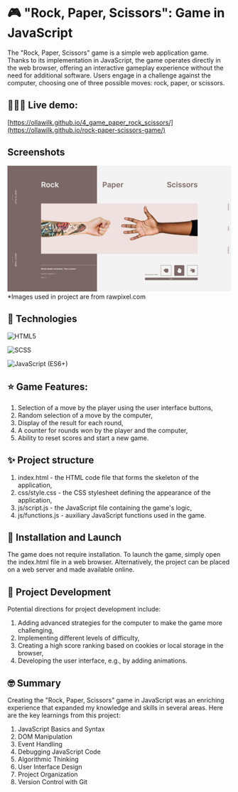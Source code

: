 # 🎮 "Rock, Paper, Scissors": Game in JavaScript
The "Rock, Paper, Scissors" game is a simple web application game. Thanks to its implementation in JavaScript, the game operates directly in the web browser, offering an interactive gameplay experience without the need for additional software. Users engage in a challenge against the computer, choosing one of three possible moves: rock, paper, or scissors.
## 🙋🏼‍♀️ **Live demo:**
[https://ollawilk.github.io/4_game_paper_rock_scissors/](https://ollawilk.github.io/rock-paper-scissors-game/)

## Screenshots
![Screenshot](img/skreenshotRockPaper.png)
*Images used in project are from rawpixel.com 

## 🚀 Technologies
![HTML5]( https://img.shields.io/badge/html5-%23E34F26.svg?style=for-the-badge&logo=html5&logoColor=white)

![SCSS]( https://img.shields.io/badge/SASS-hotpink.svg?style=for-the-badge&logo=SASS&logoColor=white)

![JavaScript (ES6+)](https://img.shields.io/badge/javascript-%23323330.svg?style=for-the-badge&logo=javascript&logoColor=%23F7DF1E)

## ⭐ Game Features:

1. Selection of a move by the player using the user interface buttons,
2. Random selection of a move by the computer,
3. Display of the result for each round,
4. A counter for rounds won by the player and the computer,
5. Ability to reset scores and start a new game.


## ✨ Project structure

1. index.html - the HTML code file that forms the skeleton of the application,
2. css/style.css - the CSS stylesheet defining the appearance of the application,
3. js/script.js - the JavaScript file containing the game's logic,
4. js/functions.js - auxiliary JavaScript functions used in the game.

## :panda_face: Installation and Launch

The game does not require installation. To launch the game, simply open the index.html file in a web browser. Alternatively, the project can be placed on a web server and made available online.

## :racehorse: Project Development
Potential directions for project development include:

1. Adding advanced strategies for the computer to make the game more challenging,
2. Implementing different levels of difficulty,
3. Creating a high score ranking based on cookies or local storage in the browser,
4. Developing the user interface, e.g., by adding animations.

## 🤓 Summary 
Creating the "Rock, Paper, Scissors" game in JavaScript was an enriching experience that expanded my knowledge and skills in several areas. Here are the key learnings from this project:

1. JavaScript Basics and Syntax
2. DOM Manipulation
3.  Event Handling
4.   Debugging JavaScript Code
5.   Algorithmic Thinking
6.   User Interface Design
7.   Project Organization
8.   Version Control with Git
